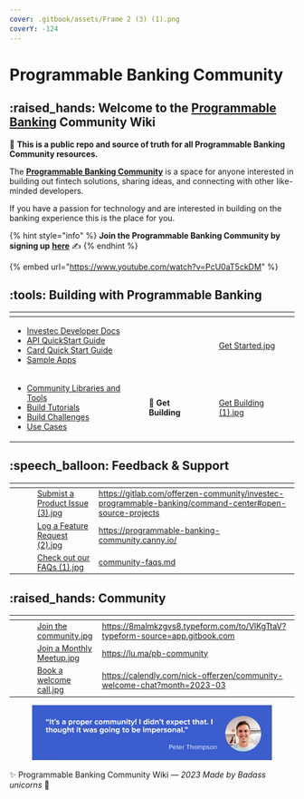 ```yaml
---
cover: .gitbook/assets/Frame 2 (3) (1).png
coverY: -124
---
```


# Programmable Banking Community

## :raised\_hands: **Welcome to the** [**Programmable Banking**](https://www.investec.com/en\_za/banking/tech-professionals/programmable-banking.html) **Community Wiki**

:book: **This is a public repo and source of truth for all Programmable Banking Community resources.**&#x20;

The [**Programmable Banking Community**](https://developer.investec.com/za/community) is a space for anyone interested in building out fintech solutions, sharing ideas, and connecting with other like-minded developers.&#x20;

If you have a passion for technology and are interested in building on the banking experience this is the place for you.

{% hint style="info" %}
**Join the Programmable Banking Community by signing up** [**here**](https://8malmkzgvs8.typeform.com/to/VlKgTtaV?typeform-source=app.gitbook.com) ✍️
{% endhint %}

{% embed url="https://www.youtube.com/watch?v=PcU0aT5ckDM" %}

## :tools: Building with Programmable Banking&#x20;

<table data-card-size="large" data-view="cards"><thead><tr><th></th><th data-hidden></th><th data-hidden></th><th data-hidden data-card-cover data-type="files"></th></tr></thead><tbody><tr><td><ul><li><a href="https://developer.investec.com/za/api-products">Investec Developer Docs</a></li><li><a href="get-started/api-quick-start-guide/">API QuickStart Guide</a></li><li><a href="broken-reference">Card Quick Start Guide</a></li><li><a href="get-started/sample-apps.md">Sample Apps</a></li></ul></td><td></td><td></td><td><a href=".gitbook/assets/Get Started.jpg">Get Started.jpg</a></td></tr><tr><td><ul><li><a href="get-building/community-libraries-and-tools.md">Community Libraries and Tools</a></li><li><a href="get-building/build-something-simple/">Build Tutorials</a></li><li><a href="get-building/build-events/">Build Challenges</a></li><li><a href="get-building/use-cases/">Use Cases</a></li></ul></td><td>🔧 <strong>Get Building</strong> </td><td> </td><td><a href=".gitbook/assets/Get Building (1).jpg">Get Building (1).jpg</a></td></tr></tbody></table>

## :speech\_balloon: Feedback & Support&#x20;

<table data-view="cards"><thead><tr><th></th><th data-hidden></th><th data-hidden></th><th data-hidden data-card-cover data-type="files"></th><th data-hidden data-card-target data-type="content-ref"></th></tr></thead><tbody><tr><td></td><td></td><td></td><td><a href=".gitbook/assets/Submist a Product Issue (3).jpg">Submist a Product Issue (3).jpg</a></td><td><a href="https://gitlab.com/offerzen-community/investec-programmable-banking/command-center#open-source-projects">https://gitlab.com/offerzen-community/investec-programmable-banking/command-center#open-source-projects</a></td></tr><tr><td></td><td></td><td></td><td><a href=".gitbook/assets/Log a Feature Request (2).jpg">Log a Feature Request (2).jpg</a></td><td><a href="https://programmable-banking-community.canny.io/">https://programmable-banking-community.canny.io/</a></td></tr><tr><td></td><td></td><td></td><td><a href=".gitbook/assets/Check out our FAQs (1).jpg">Check out our FAQs (1).jpg</a></td><td><a href="feedback-and-support/community-faqs.md">community-faqs.md</a></td></tr></tbody></table>

## :raised\_hands: Community &#x20;

<table data-view="cards"><thead><tr><th></th><th data-hidden></th><th data-hidden></th><th data-hidden data-card-cover data-type="files"></th><th data-hidden data-card-target data-type="content-ref"></th></tr></thead><tbody><tr><td></td><td></td><td></td><td><a href=".gitbook/assets/Join the community.jpg">Join the community.jpg</a></td><td><a href="https://8malmkzgvs8.typeform.com/to/VlKgTtaV?typeform-source=app.gitbook.com">https://8malmkzgvs8.typeform.com/to/VlKgTtaV?typeform-source=app.gitbook.com</a></td></tr><tr><td></td><td></td><td></td><td><a href=".gitbook/assets/Join a Monthly Meetup.jpg">Join a Monthly Meetup.jpg</a></td><td><a href="https://lu.ma/pb-community">https://lu.ma/pb-community</a></td></tr><tr><td></td><td></td><td></td><td><a href=".gitbook/assets/Book a welcome call.jpg">Book a welcome call.jpg</a></td><td><a href="https://calendly.com/nick-offerzen/community-welcome-chat?month=2023-03">https://calendly.com/nick-offerzen/community-welcome-chat?month=2023-03</a></td></tr></tbody></table>

<figure><img src=".gitbook/assets/image (1).png" alt=""><figcaption></figcaption></figure>

✨ Programmable Banking Community Wiki _— 2023 Made by Badass unicorns_ 🦄
